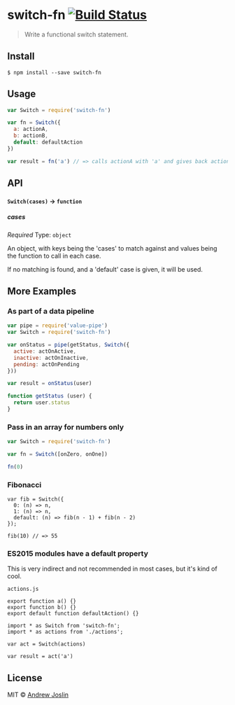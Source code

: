 # switch-fn [![Build Status](https://travis-ci.org/ajoslin/switch-fn.svg?branch=master)](https://travis-ci.org/ajoslin/switch-fn)

> Write a functional switch statement.

## Install

```
$ npm install --save switch-fn
```

## Usage

```js
var Switch = require('switch-fn')

var fn = Switch({
  a: actionA,
  b: actionB,
  default: defaultAction
})

var result = fn('a') // => calls actionA with 'a' and gives back actionA's return value
```

## API

#### `Switch(cases)` -> `function`

##### cases

*Required*
Type: `object`

An object, with keys being the 'cases' to match against and values being the function to call in each case.

If no matching is found, and a 'default' case is given, it will be used.

## More Examples

### As part of a data pipeline

```js
var pipe = require('value-pipe')
var Switch = require('switch-fn')

var onStatus = pipe(getStatus, Switch({
  active: actOnActive,
  inactive: actOnInactive,
  pending: actOnPending
}))

var result = onStatus(user)

function getStatus (user) {
  return user.status
}
```

### Pass in an array for numbers only

```js
var Switch = require('switch-fn')

var fn = Switch([onZero, onOne])

fn(0)
```

### Fibonacci

```es6
var fib = Switch({
  0: (n) => n,
  1: (n) => n,
  default: (n) => fib(n - 1) + fib(n - 2)
});

fib(10) // => 55
```

### ES2015 modules have a default property

This is very indirect and not recommended in most cases, but it's kind of cool.

`actions.js`
```es6
export function a() {}
export function b() {}
export default function defaultAction() {}
```

```es6
import * as Switch from 'switch-fn';
import * as actions from './actions';

var act = Switch(actions)

var result = act('a')
```

## License

MIT © [Andrew Joslin](http://ajoslin.com)

